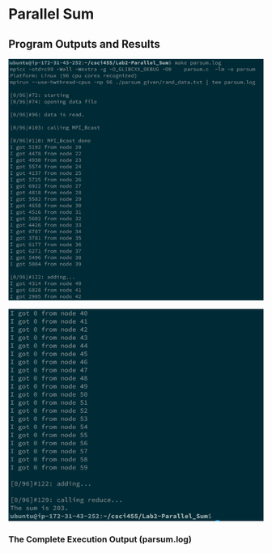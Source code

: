 # Parallel Sum

## Program Outputs and Results

![Screenshot of the compilation and beginning of execution of the parallelized summation program, running on a 96 node cluster.](assets/make-parsum-cluster-1.png)

![The final output of the above execution. The calculated sum is 203.](assets/make-parsum-cluster-2.png)

### The Complete Execution Output (parsum.log)
